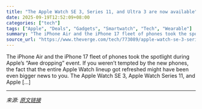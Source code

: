 ```yaml
---
title: "The Apple Watch SE 3, Series 11, and Ultra 3 are now available"
date: 2025-09-19T12:52:09+08:00
categories: ["tech"]
tags: ["Apple", "Deals", "Gadgets", "Smartwatch", "Tech", "Wearable"]
summary: "The iPhone Air and the iPhone 17 fleet of phones took the spotlight during Apple’s “Awe dropping” event. If you weren’t tempted by the new phones, the fact that the entire Apple Watch lineup got refre"
source_url: "https://www.theverge.com/tech/773089/apple-watch-se-3-series-11-ultra-3-preorder-buy-price-release-date"
---
```


The iPhone Air and the iPhone 17 fleet of phones took the spotlight during Apple’s “Awe dropping” event. If you weren’t tempted by the new phones, the fact that the entire Apple Watch lineup got refreshed might have been even bigger news to you. The Apple Watch SE 3, Apple Watch Series 11, and Apple [&#8230;]

---

*来源: [原文链接](https://www.theverge.com/tech/773089/apple-watch-se-3-series-11-ultra-3-preorder-buy-price-release-date)*
